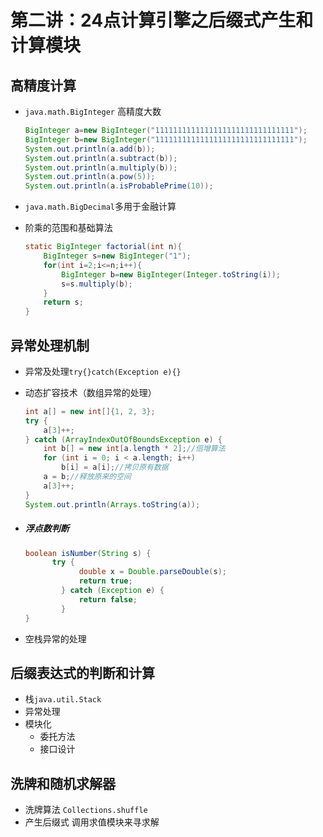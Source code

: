 # 第二讲：24点计算引擎之后缀式产生和计算模块
## 高精度计算
- `java.math.BigInteger` 高精度大数

  ```java
  BigInteger a=new BigInteger("1111111111111111111111111111111");
  BigInteger b=new BigInteger("1111111111111111111111111111111");
  System.out.println(a.add(b));
  System.out.println(a.subtract(b));
  System.out.println(a.multiply(b));
  System.out.println(a.pow(5));
  System.out.println(a.isProbablePrime(10));
  ```

  

-  `java.math.BigDecimal`多用于金融计算

- 阶乘的范围和基础算法
  
  ```java
  static BigInteger factorial(int n){
      BigInteger s=new BigInteger("1");
      for(int i=2;i<=n;i++){
          BigInteger b=new BigInteger(Integer.toString(i));
          s=s.multiply(b);
      }
      return s;
  }
  ```
  
  
## 异常处理机制
- 异常及处理`try{}catch(Exception e){}`

- 动态扩容技术（数组异常的处理）

  ```java
  int a[] = new int[]{1, 2, 3};
  try {
      a[3]++;
  } catch (ArrayIndexOutOfBoundsException e) {
      int b[] = new int[a.length * 2];//倍增算法
      for (int i = 0; i < a.length; i++)
          b[i] = a[i];//拷贝原有数据
      a = b;//释放原来的空间
      a[3]++;
  }
  System.out.println(Arrays.toString(a));
  ```

  

- ##### 浮点数判断

  ```java
  boolean isNumber(String s) {
        try {
              double x = Double.parseDouble(s);
              return true;
          } catch (Exception e) {
              return false;
          }
  }
  ```
  
  

- 空栈异常的处理

## 后缀表达式的判断和计算
- 栈`java.util.Stack`
- 异常处理
- 模块化
  - 委托方法
  - 接口设计

## 洗牌和随机求解器
- 洗牌算法 `Collections.shuffle`
- 产生后缀式 调用求值模块来寻求解